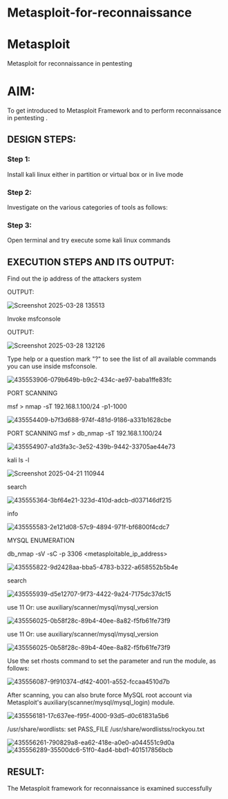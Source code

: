 # Metasploit-for-reconnaissance
# Metasploit
Metasploit for reconnaissance in pentesting

# AIM:

To get introduced to Metasploit Framework and to  perform reconnaissance  in pentesting .

## DESIGN STEPS:

### Step 1:

Install kali linux either in partition or virtual box or in live mode

### Step 2:

Investigate on the various categories of tools as follows:

### Step 3:

Open terminal and try execute some kali linux commands

## EXECUTION STEPS AND ITS OUTPUT:

Find out the ip address of the attackers system

OUTPUT:

![Screenshot 2025-03-28 135513](https://github.com/user-attachments/assets/12b23cec-0f17-4376-b645-c1d1783a02bc)

Invoke msfconsole

OUTPUT:

![Screenshot 2025-03-28 132126](https://github.com/user-attachments/assets/52e5bfd2-c560-4657-b18b-43cb72032266)

Type help or a question mark "?" to see the list of all available commands you can use inside msfconsole.

![435553906-079b649b-b9c2-434c-ae97-baba1ffe83fc](https://github.com/user-attachments/assets/97e0dea9-819f-4114-af2e-9a0c3139fae8)

PORT SCANNING

msf > nmap -sT 192.168.1.100/24 -p1-1000

![435554409-b7f3d688-974f-481d-9186-a331b1628cbe](https://github.com/user-attachments/assets/9e83208d-025a-49c0-9094-6e4e81b70986)

PORT SCANNING
msf > db_nmap -sT 192.168.1.100/24

![435554907-a1d3fa3c-3e52-439b-9442-33705ae44e73](https://github.com/user-attachments/assets/eca7662a-9f20-4669-aba6-f58bb20a1204)

kali ls -l

![Screenshot 2025-04-21 110944](https://github.com/user-attachments/assets/8c37a892-693c-4170-ba5f-81e28bc84554)

search

![435555364-3bf64e21-323d-410d-adcb-d037146df215](https://github.com/user-attachments/assets/f9f0d621-8165-4484-86d1-7581d9eae13c)

info

![435555583-2e121d08-57c9-4894-971f-bf6800f4cdc7](https://github.com/user-attachments/assets/27bfa8b1-6d77-4824-921a-06c4e1f51538)


MYSQL ENUMERATION

db_nmap -sV -sC -p 3306 <metasploitable_ip_address>

![435555822-9d2428aa-bba5-4783-b322-a658552b5b4e](https://github.com/user-attachments/assets/b5c1389b-5ef9-41e4-b93a-2cf1e8534054)

search

![435555939-d5e12707-9f73-4422-9a24-7175dc37dc15](https://github.com/user-attachments/assets/e4d9c6f7-c280-499d-bec3-e40d94412907)

use 11 Or: use auxiliary/scanner/mysql/mysql_version

![435556025-0b58f28c-89b4-40ee-8a82-f5fb61fe73f9](https://github.com/user-attachments/assets/8e416faa-6015-4547-95a8-816b59b7ccfe)

use 11 Or: use auxiliary/scanner/mysql/mysql_version

![435556025-0b58f28c-89b4-40ee-8a82-f5fb61fe73f9](https://github.com/user-attachments/assets/3ab0882c-8e13-4201-9aca-5e96a4761b30)

Use the set rhosts command to set the parameter and run the module, as follows:

![435556087-9f910374-df42-4001-a552-fccaa4510d7b](https://github.com/user-attachments/assets/b0d20328-fc9c-4ed5-828a-294e77debe21)

After scanning, you can also brute force MySQL root account via Metasploit's auxiliary(scanner/mysql/mysql_login) module.

![435556181-17c637ee-f95f-4000-93d5-d0c61831a5b6](https://github.com/user-attachments/assets/f50820d8-d1ba-4a0d-800c-2d7ebd6d66b2)

/usr/share/wordlists: set PASS_FILE /usr/share/wordlistss/rockyou.txt

![435556261-790829a8-ea62-418e-a0e0-a044551c9d0a](https://github.com/user-attachments/assets/b3b3a1ea-40c6-4ec3-aeca-3494acc3ea23)
![435556289-35500dc6-51f0-4ad4-bbd1-401517856bcb](https://github.com/user-attachments/assets/47969455-0dff-4711-8e4e-b9b4fe41a07c)


## RESULT:
The Metasploit framework for reconnaissance is  examined successfully

